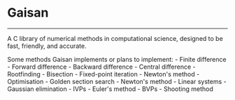 # Gaisan #
---

A C library of numerical methods in computational science, designed to be fast,
friendly, and accurate.

Some methods Gaisan implements or plans to implement:
    - Finite difference
        - Forward difference
        - Backward difference
        - Central difference
    - Rootfinding
        - Bisection
        - Fixed-point iteration
        - Newton's method
    - Optimisation
        - Golden section search
        - Newton's method
    - Linear systems
        - Gaussian elimination
    - IVPs
        - Euler's method
    - BVPs
        - Shooting method

